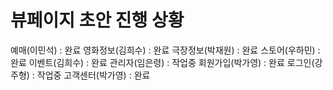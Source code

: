# 뷰페이지 초안 진행 상황
예매(이민석) : 완료 
영화정보(김희수) : 완료
극장정보(박재원) : 완료
스토어(우하민) : 완료
이벤트(김희수) : 완료
관리자(임은령) : 작업중
회원가입(박가영) : 완료
로그인(강주형) : 작업중
고객센터(박가영) : 완료
